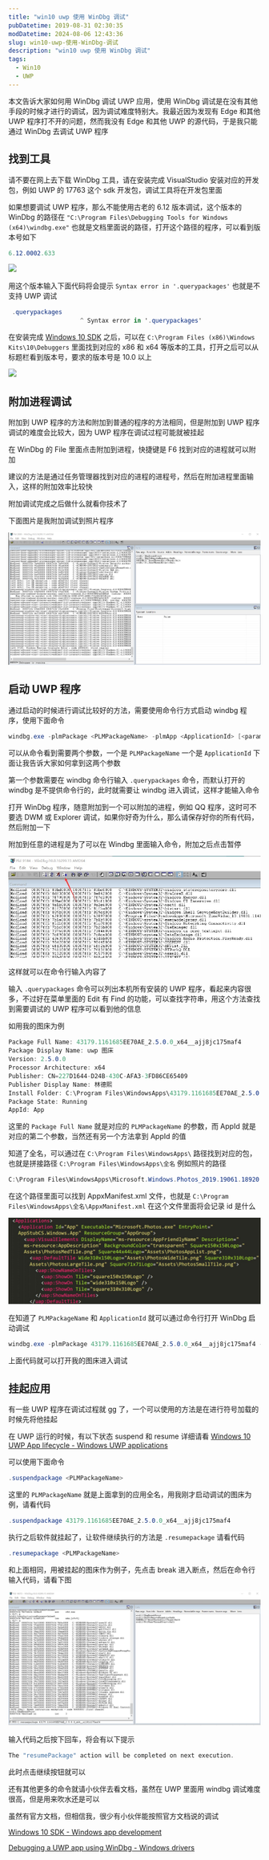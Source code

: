 ```yaml
---
title: "win10 uwp 使用 WinDbg 调试"
pubDatetime: 2019-08-31 02:30:35
modDatetime: 2024-08-06 12:43:36
slug: win10-uwp-使用-WinDbg-调试
description: "win10 uwp 使用 WinDbg 调试"
tags:
  - Win10
  - UWP
---
```





本文告诉大家如何用 WinDbg 调试 UWP 应用，使用 WinDbg 调试是在没有其他手段的时候才进行的调试，因为调试难度特别大。我最近因为发现有 Edge 和其他 UWP 程序打不开的问题，然而我没有 Edge 和其他 UWP 的源代码，于是我只能通过 WinDbg 去调试 UWP 程序

<!--more-->


<!-- CreateTime:2019/8/31 10:30:35 -->

<!-- csdn -->

## 找到工具

请不要在网上去下载 WinDbg 工具，请在安装完成 VisualStudio 安装对应的开发包，例如 UWP 的 17763 这个 sdk 开发包，调试工具将在开发包里面

如果想要调试 UWP 程序，那么不能使用古老的 6.12 版本调试，这个版本的 WinDbg 的路径在 `"C:\Program Files\Debugging Tools for Windows (x64)\windbg.exe"` 也就是文档里面说的路径，打开这个路径的程序，可以看到版本号如下

```csharp
6.12.0002.633
```

<!-- ![](images/img-win10 uwp 使用 WinDbg 调试0.png) -->

![](images/img-lindexi%2F20198319345802.png)

用这个版本输入下面代码将会提示 `Syntax error in '.querypackages'` 也就是不支持 UWP 调试

```csharp
 .querypackages
                    ^ Syntax error in '.querypackages'
```

在安装完成 [Windows 10 SDK](https://developer.microsoft.com/en-us/windows/downloads/windows-10-sdk ) 之后，可以在 `C:\Program Files (x86)\Windows Kits\10\Debuggers` 里面找到对应的 x86 和 x64 等版本的工具，打开之后可以从标题栏看到版本号，要求的版本号是 10.0 以上

<!-- ![](images/img-win10 uwp 使用 WinDbg 调试1.png) -->

![](images/img-lindexi%2F201983193552220.png)

## 附加进程调试

附加到 UWP 程序的方法和附加到普通的程序的方法相同，但是附加到 UWP 程序调试的难度会比较大，因为 UWP 程序在调试过程可能就被挂起

在 WinDbg 的 File 里面点击附加到进程，快捷键是 F6 找到对应的进程就可以附加

建议的方法是通过任务管理器找到对应的进程的进程号，然后在附加进程里面输入，这样的附加效率比较快

附加调试完成之后做什么就看你技术了

下面图片是我附加调试到照片程序

<!-- ![](images/img-win10 uwp 使用 WinDbg 调试2.png) -->

![](images/img-n8X1DvSeR4cxP9T.jpg)

## 启动 UWP 程序

通过启动的时候进行调试比较好的方法，需要使用命令行方式启动 windbg 程序，使用下面命令

```csharp
windbg.exe -plmPackage <PLMPackageName> -plmApp <ApplicationId> [<parameters>]
```

可以从命令看到需要两个参数，一个是 `PLMPackageName` 一个是 `ApplicationId` 下面让我告诉大家如何拿到这两个参数

第一个参数需要在 windbg 命令行输入 `.querypackages` 命令，而默认打开的 windbg 是不提供命令行的，此时就需要让 windbg 进入调试，这样才能输入命令

打开 WinDbg 程序，随意附加到一个可以附加的进程，例如 QQ 程序，这时可不要选 DWM 或 Explorer 调试，如果你好奇为什么，那么请保存好你的所有代码，然后附加一下

附加到任意的进程是为了可以在 Windbg 里面输入命令，附加之后点击暂停

<!-- ![](images/img-win10 uwp 使用 WinDbg 调试3.png) -->

![](images/img-MqXUiR42CcxgJHj.jpg)

这样就可以在命令行输入内容了

输入 `.querypackages` 命令可以列出本机所有安装的 UWP 程序，看起来内容很多，不过好在菜单里面的 Edit 有 Find 的功能，可以查找字符串，用这个方法查找到需要调试的 UWP 程序可以看到他的信息

如用我的图床为例

```csharp
Package Full Name: 43179.1161685EE70AE_2.5.0.0_x64__ajj8jc175maf4
Package Display Name: uwp 图床
Version: 2.5.0.0
Processor Architecture: x64
Publisher: CN=227D1644-D24B-430C-AFA3-3FD86CE65409
Publisher Display Name: 林德熙
Install Folder: C:\Program Files\WindowsApps\43179.1161685EE70AE_2.5.0.0_x64__ajj8jc175maf4
Package State: Running
AppId: App

```

这里的 `Package Full Name` 就是对应的 `PLMPackageName` 的参数，而 AppId 就是对应的第二个参数，当然还有另一个方法拿到 AppId 的值

知道了全名，可以通过在 `C:\Program Files\WindowsApps\` 路径找到对应的包，也就是拼接路径 `C:\Program Files\WindowsApps\全名` 例如照片的路径

```csharp
C:\Program Files\WindowsApps\Microsoft.Windows.Photos_2019.19061.18920.0_x64__8wekyb3d8bbwe
```

在这个路径里面可以找到 AppxManifest.xml 文件，也就是 `C:\Program Files\WindowsApps\全名\AppxManifest.xml` 在这个文件里面将会记录 id 是什么

<!-- ![](images/img-win10 uwp 使用 WinDbg 调试4.png) -->

![](images/img-s1xWOzK8RTNSaoM.jpg)

在知道了 `PLMPackageName` 和 `ApplicationId` 就可以通过命令行打开 WinDbg 启动调试

```csharp
windbg.exe -plmPackage 43179.1161685EE70AE_2.5.0.0_x64__ajj8jc175maf4 -plmApp App 
```

上面代码就可以打开我的图床进入调试

## 挂起应用

有一些 UWP 程序在调试过程就 gg 了，一个可以使用的方法是在进行符号加载的时候先将他挂起

在 UWP 运行的时候，有以下状态 suspend 和 resume 详细请看 [Windows 10 UWP App lifecycle - Windows UWP applications](https://docs.microsoft.com/en-us/windows/uwp/launch-resume/app-lifecycle )

可以使用下面命令

```csharp
.suspendpackage <PLMPackageName> 
```

这里的 `PLMPackageName` 就是上面拿到的应用全名，用我刚才启动调试的图床为例，请看代码

```csharp
.suspendpackage 43179.1161685EE70AE_2.5.0.0_x64__ajj8jc175maf4
```

执行之后软件就挂起了，让软件继续执行的方法是 `.resumepackage` 请看代码

```csharp
.resumepackage <PLMPackageName> 
```

和上面相同，用被挂起的图床作为例子，先点击 break 进入断点，然后在命令行输入代码，请看下图

<!-- ![](images/img-win10 uwp 使用 WinDbg 调试5.png) -->

![](images/img-ms2ewvZu8Y3JCzO.jpg)

输入代码之后按下回车，将会有以下提示

```csharp
The "resumePackage" action will be completed on next execution.
```

此时点击继续按钮就可以

还有其他更多的命令就请小伙伴去看文档，虽然在 UWP 里面用 windbg 调试难度很高，但是用来吹水还是可以

虽然有官方文档，但相信我，很少有小伙伴能按照官方文档说的调试

[Windows 10 SDK - Windows app development](https://developer.microsoft.com/en-us/windows/downloads/windows-10-sdk )

[Debugging a UWP app using WinDbg - Windows drivers](https://docs.microsoft.com/en-us/windows-hardware/drivers/debugger/debugging-a-uwp-app-using-windbg?wt.mc_id=MVP )

